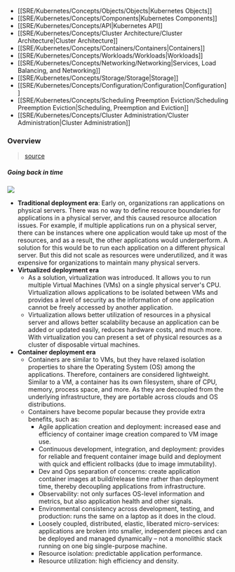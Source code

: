 * [[SRE/Kubernetes/Concepts/Objects/Objects|Kubernetes Objects]]
* [[SRE/Kubernetes/Concepts/Components|Kubernetes Components]]
* [[SRE/Kubernetes/Concepts/API|Kubernetes API]]
* [[SRE/Kubernetes/Concepts/Cluster Architecture/Cluster Architecture|Cluster Architecture]]
* [[SRE/Kubernetes/Concepts/Containers/Containers|Containers]]
* [[SRE/Kubernetes/Concepts/Workloads/Workloads|Workloads]]
* [[SRE/Kubernetes/Concepts/Networking/Networking|Services, Load Balancing, and Networking]]
* [[SRE/Kubernetes/Concepts/Storage/Storage|Storage]]
* [[SRE/Kubernetes/Concepts/Configuration/Configuration|Configuration]]
* [[SRE/Kubernetes/Concepts/Scheduling Preemption Eviction/Scheduling Preemption Eviction|Scheduling, Preemption and Eviction]]
* [[SRE/Kubernetes/Concepts/Cluster Administration/Cluster Administration|Cluster Administration]]

### Overview
> [source](https://kubernetes.io/docs/concepts/overview/)
##### Going back in time
![](https://d33wubrfki0l68.cloudfront.net/26a177ede4d7b032362289c6fccd448fc4a91174/eb693/images/docs/container_evolution.svg)
* **Traditional deployment era**: Early on, organizations ran applications on physical servers. There was no way to define resource boundaries for applications in a physical server, and this caused resource allocation issues. For example, if multiple applications run on a physical server, there can be instances where one application would take up most of the resources, and as a result, the other applications would underperform. A solution for this would be to run each application on a different physical server. But this did not scale as resources were underutilized, and it was expensive for organizations to maintain many physical servers.
* **Virtualized deployment era**
	* As a solution, virtualization was introduced. It allows you to run multiple Virtual Machines (VMs) on a single physical server's CPU. Virtualization allows applications to be isolated between VMs and provides a level of security as the information of one application cannot be freely accessed by another application.
	* Virtualization allows better utilization of resources in a physical server and allows better scalability because an application can be added or updated easily, reduces hardware costs, and much more. With virtualization you can present a set of physical resources as a cluster of disposable virtual machines.
* **Container deployment era**
	* Containers are similar to VMs, but they have relaxed isolation properties to share the Operating System (OS) among the applications. Therefore, containers are considered lightweight. Similar to a VM, a container has its own filesystem, share of CPU, memory, process space, and more. As they are decoupled from the underlying infrastructure, they are portable across clouds and OS distributions.
	* Containers have become popular because they provide extra benefits, such as:
		* Agile application creation and deployment: increased ease and efficiency of container image creation compared to VM image use.
		* Continuous development, integration, and deployment: provides for reliable and frequent container image build and deployment with quick and efficient rollbacks (due to image immutability).
		* Dev and Ops separation of concerns: create application container images at build/release time rather than deployment time, thereby decoupling applications from infrastructure.
		* Observability: not only surfaces OS-level information and metrics, but also application health and other signals.
		* Environmental consistency across development, testing, and production: runs the same on a laptop as it does in the cloud.
		* Loosely coupled, distributed, elastic, liberated micro-services: applications are broken into smaller, independent pieces and can be deployed and managed dynamically – not a monolithic stack running on one big single-purpose machine.
		* Resource isolation: predictable application performance.
		* Resource utilization: high efficiency and density.

